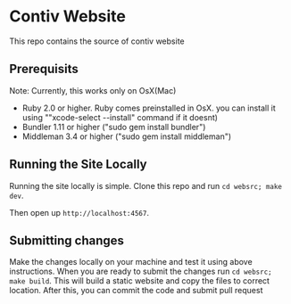 # Contiv Website

This repo contains the source of contiv website

## Prerequisits
Note: Currently, this works only on OsX(Mac)

- Ruby 2.0 or higher. Ruby comes preinstalled in OsX. you can install it using ""xcode-select --install" command if it doesnt) 
- Bundler 1.11 or higher ("sudo gem install bundler")
- Middleman 3.4 or higher ("sudo gem install middleman")


## Running the Site Locally

Running the site locally is simple. Clone this repo and run `cd websrc; make dev`.

Then open up `http://localhost:4567`.


## Submitting changes
Make the changes locally on your machine and test it using above instructions.
When you are ready to submit the changes run `cd websrc; make build`. This will build a static website and copy the files to correct location. After this, you can commit the code and submit pull request
